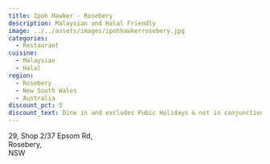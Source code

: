 ```yaml
---
title: Ipoh Hawker - Rosebery
description: Malaysian and Halal Friendly
image: ../../assets/images/ipohhawkerrosebery.jpg
categories:
  - Restaurant
cuisine:
  - Malaysian
  - Halal
region:
  - Rosebery
  - New South Wales
  - Australia
discount_pct: 5
discount_text: Dine in and excludes Pubic Holidays & not in conjunction with any other offer
---
```

29, Shop 2/37 Epsom Rd,\
Rosebery,\
NSW
